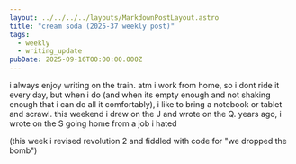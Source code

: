 ```yaml
---
layout: ../../../../layouts/MarkdownPostLayout.astro
title: "cream soda (2025-37 weekly post)"
tags:
  - weekly
  - writing_update
pubDate: 2025-09-16T00:00:00.000Z
---
```


i always enjoy writing on the train. atm i work from home, so i dont ride it every day, but when i do (and when its empty enough and not shaking enough that i can do all it comfortably), i like to bring a notebook or tablet and scrawl. this weekend i drew on the J and wrote on the Q. years ago, i wrote on the S going home from a job i hated

(this week i revised revolution 2 and fiddled with code for "we dropped the bomb")
